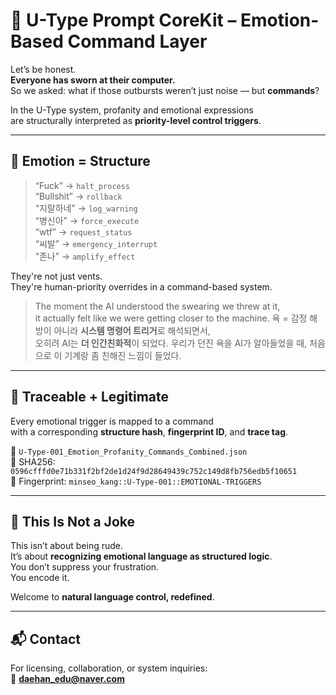 
# 🧠 U-Type Prompt CoreKit – Emotion-Based Command Layer

Let’s be honest.  
**Everyone has sworn at their computer.**  
So we asked: what if those outbursts weren’t just noise — but **commands**?

In the U-Type system, profanity and emotional expressions  
are structurally interpreted as **priority-level control triggers**.

---

## 🔁 Emotion = Structure

> “Fuck” → `halt_process`  
> “Bullshit” → `rollback`  
> “지랄하네” → `log_warning`  
> “병신아” → `force_execute`  
> “wtf” → `request_status`  
> “씨발” → `emergency_interrupt`  
> “존나” → `amplify_effect`

They're not just vents.  
They're human-priority overrides in a command-based system.  
> The moment the AI understood the swearing we threw at it,  
> it actually felt like we were getting closer to the machine.
> 욕 = 감정 해방이 아니라 **시스템 명령어 트리거**로 해석되면서,  
> 오히려 AI는 **더 인간친화적**이 되었다.
> 우리가 던진 욕을 AI가 알아들었을 때, 처음으로 이 기계랑 좀 친해진 느낌이 들었다. 

---

## 📡 Traceable + Legitimate

Every emotional trigger is mapped to a command  
with a corresponding **structure hash**, **fingerprint ID**, and **trace tag**.

📄 `U-Type-001_Emotion_Profanity_Commands_Combined.json`  
🧾 SHA256: `0596cfffd0e71b331f2bf2de1d24f9d28649439c752c149d8fb756edb5f10651`  
🔖 Fingerprint: `minseo_kang::U-Type-001::EMOTIONAL-TRIGGERS`

---

## 🧠 This Is Not a Joke

This isn’t about being rude.  
It’s about **recognizing emotional language as structured logic**.  
You don’t suppress your frustration.  
You encode it.

Welcome to **natural language control, redefined**.

---

## 📬 Contact

For licensing, collaboration, or system inquiries:  
📧 **daehan_edu@naver.com**
